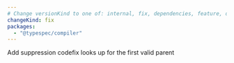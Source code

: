 ```yaml
---
# Change versionKind to one of: internal, fix, dependencies, feature, deprecation, breaking
changeKind: fix
packages:
  - "@typespec/compiler"
---
```


Add suppression codefix looks up for the first valid parent

